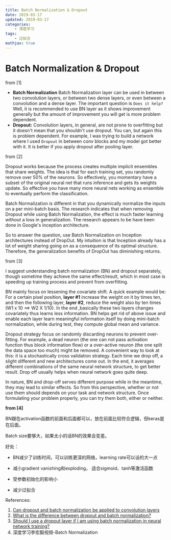 ```yaml
---
title: Batch Normalization & Dropout
date: 2019-03-17
updated: 2019-03-17
categories:
    - 深度学习
tags:
    - 过拟合
mathjax: true
---
```


# Batch Normalization & Dropout

from [1]

- **Batch Normalization** Batch Normalization layer can be used in between two convolution layers, or between two dense layers, or even between a convolution and a dense layer. The important question is `Does it help?` Well, it is recommended to use BN layer as it shows improvement generally but the amount of improvement you will get is more problem dependent.
- **Dropout:** Convolution layers, in general, are not prone to overfitting but it doesn't mean that you shouldn't use dropout. You can, but again this is problem dependent. For example, I was trying to build a network where I used `Dropout` in between conv blocks and my model got better with it. It is better if you apply dropout after pooling layer.

from [2]

Dropout works because the process creates multiple implicit ensembles that share weights. The idea is that for each training set, you randomly remove over 50% of the neurons. So effectively, you momentary have a subset of the original neural net that runs inference and gets its weights update. So effective you have many more neural nets working as ensemble to eventually perform the classification.

Batch Normalization is different in that you dynamically normalize the inputs on a per mini-batch basis. The research indicates that when removing Dropout while using Batch Normalization, the effect is much faster learning without a loss in generalization. The research appears to be have been done in Google's inception architecture.

So to answer the question, use Batch Normalization on Inception architectures instead of DropOut. My intuition is that Inception already has a lot of weight sharing going on as a consequence of its optimal structure. Therefore, the generalization benefits of DropOut has diminishing returns.

from [3]

I suggest understanding batch normalization (BN) and dropout separately, though sometime they achieve the same effect/result, which in most case is speeding up training process and prevent from overfitting.

BN mainly focus on lessening the covariate shift. A quick example would be: For a certain pixel position, **layer #1** increase the weight on it by times ten, and then the following layer, **layer #2**, reduce the weight also by ten times (W1 x 10 ==> W2 X 1/10). In the end ,basically these two layers changes covariately thus learns less information. BN helps get rid of above issue and enable each layer learn meaningful information itself by doing mini-batch normalization, while during test, they compute global mean and variance.

Dropout strategy focus on randomly discarding neurons to prevent over-fitting. For example, a dead neuron (the one can not pass activation function thus block information flow) or a over-active neuron (the one split the data space too much) might be removed. A convenient way to look at this: it is a stochastically cross validation strategy. Each time we drop off, a slight different and new architectures come out. In the end, it averages different combinations of the same neural network structure, to get better result. Drop off usually helps when neural network goes quite deep.

In nature, BN and drop-off serves different purpose while in the meantime, they may lead to similar effects. So from this perspective, whether or not use them should depends on your task and network structure. Once formulating your problem properly, you can try them both, either or neither.

**from [4]**

BN跟在activation函数的前面和后面都可以，放在前面比较符合逻辑，但keras是在后面。

Batch size要够大，如果太小的话BN的效果会变差。

好处：

- BN减少了训练时间，可以训练更深的网络，learning rate可以设的大一点

- 减小gradient vanishing和exploding， 适合sigmoid、tanh等激活函数
- 受参数初始化的影响小
- 减少过拟合



References:

1. [Can dropout and batch normalization be applied to convolution layers](https://datascience.stackexchange.com/questions/25722/can-dropout-and-batch-normalization-be-applied-to-convolution-layers)
2. [What is the difference between dropout and batch normalization?](https://www.quora.com/What-is-the-difference-between-dropout-and-batch-normalization)
3. [Should I use a dropout layer if I am using batch normalization in neural network training?](https://www.quora.com/Should-I-use-a-dropout-layer-if-I-am-using-batch-normalization-in-neural-network-training)
4. 深度学习李宏毅视频-Batch Normalization

